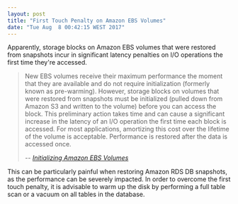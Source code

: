 ```yaml
---
layout: post
title: "First Touch Penalty on Amazon EBS Volumes"
date: "Tue Aug  8 00:42:15 WEST 2017"
---
```


Apparently, storage blocks on Amazon EBS volumes that were restored from
snapshots incur in significant latency penalties on I/O operations the first
time they're accessed.

> New EBS volumes receive their maximum performance the moment that they are
> available and do not require initialization (formerly known as pre-warming).
> However, storage blocks on volumes that were restored from snapshots must be
> initialized (pulled down from Amazon S3 and written to the volume) before you
> can access the block. This preliminary action takes time and can cause a
> significant increase in the latency of an I/O operation the first time each
> block is accessed. For most applications, amortizing this cost over the
> lifetime of the volume is acceptable. Performance is restored after the data
> is accessed once.
> 
> -- <cite>[Initializing Amazon EBS Volumes](http://docs.aws.amazon.com/AWSEC2/latest/UserGuide/ebs-initialize.html)</cite>

This can be particularly painful when restoring Amazon RDS DB snapshots, as the
performance can be severely impacted. In order to overcome the first touch
penalty, it is advisable to warm up the disk by performing a full table scan or
a vacuum on all tables in the database.
